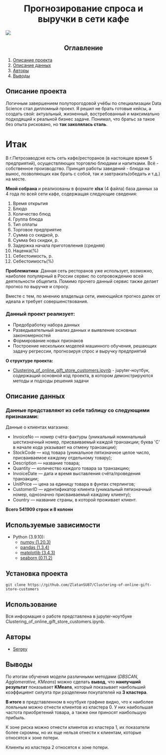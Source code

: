 # <center> Прогнозирование спроса и выручки в сети кафе
![](https://rossaprimavera.ru/static/files/2af9b969d6ff.jpg)

## <center> Оглавление
1. [Опиcание проекта](#описание-проекта)
2. [Описание данных](#описание-данных)
3. [Авторы](#авторы)
4. [Выводы](#выводы)

## Описание проекта
Логичным завершением полуторогодовой учёбы по специализации Data Science стал дипломный проект. Я решил не брать готовые кейсы, а создать свой: актуальный, жизненный, востребованный и максимально подходящий к реальной бизнес задаче. Понимал, что братьс за такое без опыта рисковано, но **так заколялась сталь**.

# Итак
В г.Петрозаводске есть сеть кафе/ресторанов (в настоящее время 5 предприятий), осуществляющих торговлю блюдами и напитками. Всё - собственное производство. Принцип работы заведений - блюда на вынос, позволяющих как брать с собой, так и завтракать(обедать и т.д.) на месте.

**Мной собрана** и реализованы в формате **xlsx** (4 файла) база данных за 4 года по всей сети кафе, содержащая следующие сведения:
1. Время открытия
2. Блюдо
3. Количество блюд
4. Группа блюда
5. Тип оплаты
6. Торговое предприятие
7. Сумма со скидкой, р.
8. Сумма без скидки, р.
9. Задержка начала приготовления (средняя)
10. Наценка(%)
11. Себестоимость, р.
12. Себестоимость(%)

**Проблематика**: Данная сеть ресторанов уже использует, возможно, наиболее популярный в России сервис по сопровождению всей деятельности общепита. Помимо прочего данный сервис также делает прогноз по выручке и спросу.

Вместе с тем, по мнению владельца сети, имеющийся прогноз далек от идеала и требует совершенствования.

### Данный проект реализует:
* Предобработку набора данных
* Разведывательный анализ данных и выявление основных закономерностей
* Формирование новых признаков
* Построение нескольких моделей машинного обучения, решающих задачу регрессии, прогнозируя спрос и выручку предприятий

**О структуре проекта:**
* [Clustering_of_online_gift_store_customers.ipynb](./Clustering_of_online_gift_store_customers.ipynb) - jupyter-ноутбук, содержащий основной код проекта, в котором демонстрируются методы и подходы решения задачи

## Описание данных
### Данные представляют из себя таблицу со следующими **признаками**:
 Данные о клиентах магазина:
* InvoiceNo — номер счёта-фактуры (уникальный номинальный шестизначный номер, присваиваемый каждой транзакции; буква 'C' в начале кода указывает на отмену транзакции);
* StockCode — код товара (уникальное пятизначное целое число, присваиваемое каждому отдельному товару);
* Description — название товара;
* Quantity — количество каждого товара за транзакцию;
* InvoiceDate — дата и время выставления счёта/проведения транзакции;
* UnitPrice — цена за единицу товара в фунтах стерлингов;
* CustomerID — идентификатор клиента (уникальный пятизначный номер, однозначно присваиваемый каждому клиенту);
* Country — название страны, в которой проживает клиент.

**Всего 541909 строк и 8 колонн**

## Используемые зависимости
* Python (3.9.10):
    * [numpy (1.20.3)](https://numpy.org)
    * [pandas (1.3.4)](https://pandas.pydata.org)
    * [matplotlib (3.4.3)](https://matplotlib.org)
    * [seaborn (0.11.2)](https://seaborn.pydata.org)

## Установка проекта

```
git clone https://github.com/ZlatanSU87/Clustering-of-online-gift-store-customers
```

## Использование
Вся информация о работе представлена в jupyter-ноутбуке Clustering_of_online_gift_store_customers.ipynb.

## Авторы

* [Sergey](https://t.me/IZ20112022)

## Выводы

По итогам обучения модели различными методами (*DBSCAN, Agglomerative, KMeans*) можно сделать **вывод**, что **наилучший результат** показывает **KMeans**, который показывает наибольший коэффициент силуэта при разделении покупателей на **3 кластера**.

**В итоге** в представленном в ноутбуке графике видно, что к наиболее лояльным можно отнести клиентов из кластера 0. У них наибольшая частота приобретений товара, а также они приносят наибольшую прибыль.

К зоне риска можно отнести клиентов из кластера 1, их показатели более скромны, но их еще нельзя отнести к клиентам, которые относятся к зоне потери.

Клиенты из кластера 2 относятся к зоне потери.

